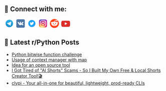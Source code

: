 ## 🔎 Connect with me:
[<img src="https://github.com/bullbesh/bullbesh/blob/main/images/Telegram.png" width="32" height="32" />](https://t.me/bullbesh)
[<img src="https://github.com/bullbesh/bullbesh/blob/main/images/VK.png" width="32" height="32" />](https://vk.com/bullbesh)
[<img src="https://github.com/bullbesh/bullbesh/blob/main/images/Twitter.png" width="32" height="32" />](https://twitter.com/bullbesh1)
[<img src="https://github.com/bullbesh/bullbesh/blob/main/images/Instagram.png" width="32" height="32" />](https://www.instagram.com/bullbesh)
[<img src="https://github.com/bullbesh/bullbesh/blob/main/images/Reddit.png" width="32" height="32" />](https://www.reddit.com/user/bullbesh)
[<img src="https://github.com/bullbesh/bullbesh/blob/main/images/YouTube.png" width="32" height="32" />](https://www.youtube.com/channel/UCtfjRs6uzgq5mfm8S06WTcg)

## 📕 Latest r/Python Posts
<!-- BLOG-POST-LIST:START -->
- [Python bitwise function challenge](https://www.reddit.com/r/Python/comments/1j37b03/python_bitwise_function_challenge/)
- [Usage of context manager with map](https://www.reddit.com/r/Python/comments/1j378qx/usage_of_context_manager_with_map/)
- [Idea for an open source tool](https://www.reddit.com/r/Python/comments/1j36qx0/idea_for_an_open_source_tool/)
- [I Got Tired of &quot;AI Shorts&quot; Scams - So I Built My Own Free &amp; Local Shorts Creator Tool!🎬](https://www.reddit.com/r/Python/comments/1j36d7a/i_got_tired_of_ai_shorts_scams_so_i_built_my_own/)
- [clypi - Your all-in-one for beautiful, lightweight, prod-ready CLIs](https://www.reddit.com/r/Python/comments/1j33r7f/clypi_your_allinone_for_beautiful_lightweight/)
<!-- BLOG-POST-LIST:END -->
